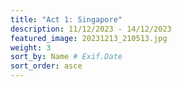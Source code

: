 ```yaml
---
title: "Act 1: Singapore"
description: 11/12/2023 - 14/12/2023
featured_image: 20231213_210513.jpg
weight: 3
sort_by: Name # Exif.Date
sort_order: asce
---
```

